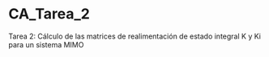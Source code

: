 # CA_Tarea_2
Tarea 2: Cálculo de las matrices de realimentación de estado integral K y Ki para un sistema MIMO
